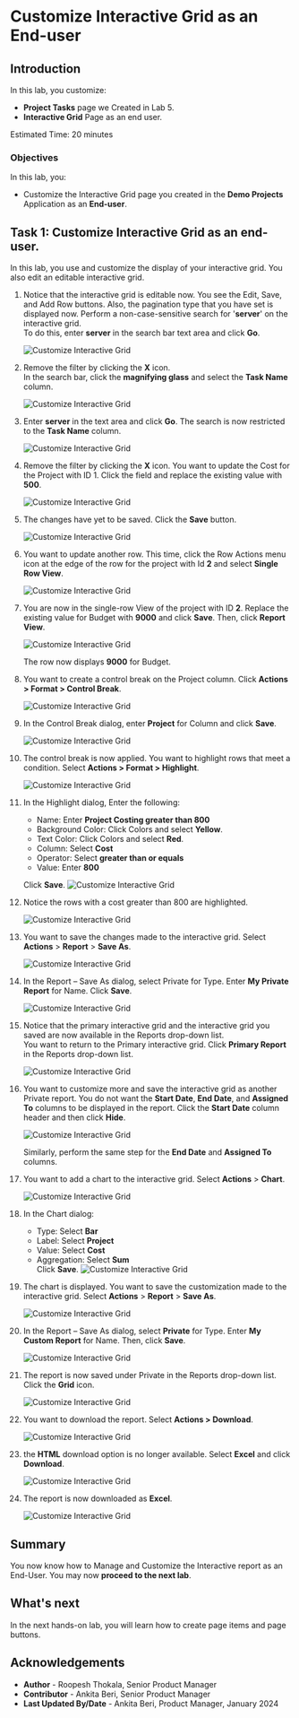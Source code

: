 # Customize Interactive Grid as an End-user
<!--# Create the shopping cart page -->
## Introduction

In this lab, you customize:
  - **Project Tasks** page we Created in Lab 5.
  - **Interactive Grid** Page as an end user.

<!--
Customers will be able to:
- Review the items in the shopping cart
- Edit the quantity of the items
- Remove an item
- Clear the shopping cart
- Proceed to checkout

Estimated Time: 20 minutes

Watch the video below for a quick walkthrough of the lab.

[](youtube:Cvl9xMAqnm8)
-->

Estimated Time: 20 minutes

### Objectives
In this lab, you:
- Customize the Interactive Grid page you created in the **Demo Projects** Application as an **End-user**.

## Task 1: Customize Interactive Grid as an end-user.
In this lab, you use and customize the display of your interactive grid. You also edit an editable interactive grid.

1. Notice that the interactive grid is editable now. You see the Edit, Save, and Add Row buttons. Also, the pagination type that you have set is displayed now. Perform a non-case-sensitive search for '**server**' on the interactive grid.  
To do this, enter **server** in the search bar text area and click **Go**.

    ![Customize Interactive Grid](./images/search1.png " ")

2. Remove the filter by clicking the **X** icon.  
In the search bar, click the **magnifying glass** and select the **Task Name** column.

    ![Customize Interactive Grid](./images/search2.png " ")

3. Enter **server** in the text area and click **Go**. The search is now restricted to the **Task Name** column.

    ![Customize Interactive Grid](./images/search3.png " ")

4. Remove the filter by clicking the **X** icon. You want to update the Cost for the Project with ID 1. Click the field and replace the existing value with **500**.

    ![Customize Interactive Grid](./images/search4.png " ")

5. The changes have yet to be saved. Click the **Save** button.

    ![Customize Interactive Grid](./images/search5.png " ")

6. You want to update another row. This time, click the Row Actions menu icon at the edge of the row for the project with Id **2** and select **Single Row View**.

    ![Customize Interactive Grid](./images/single-row-view.png " ")

7. You are now in the single-row View of the project with ID **2**. Replace the existing value for Budget with **9000** and click **Save**. Then, click **Report View**.  

    ![Customize Interactive Grid](./images/single-row1.png " ")  

    The row now displays **9000** for Budget.

8. You want to create a control break on the Project column. Click **Actions > Format > Control Break**.

    ![Customize Interactive Grid](./images/set-control-break.png " ")

9. In the Control Break dialog, enter **Project** for Column and click **Save**.

    ![Customize Interactive Grid](./images/control-break1.png " ")

10. The control break is now applied. You want to highlight rows that meet a condition. Select **Actions > Format > Highlight**.

    ![Customize Interactive Grid](./images/highlight1.png " ")

11. In the Highlight dialog, Enter the following:

    - Name: Enter **Project Costing greater than 800**
    - Background Color: Click Colors and select **Yellow**.
    - Text Color: Click Colors and select **Red**.
    - Column: Select **Cost**
    - Operator: Select **greater than or equals**
    - Value: Enter **800**  

    Click **Save**.
    ![Customize Interactive Grid](./images/highlight2.png " ")

12. Notice the rows with a cost greater than 800 are highlighted.

    ![Customize Interactive Grid](./images/highlight3.png " ")

13. You want to save the changes made to the interactive grid. Select **Actions** > **Report** > **Save As**.

    ![Customize Interactive Grid](./images/save-grid1.png " ")

14. In the Report – Save As dialog, select Private for Type. Enter **My Private Report** for Name. Click **Save**.

    ![Customize Interactive Grid](./images/save-report.png " ")

15. Notice that the primary interactive grid and the interactive grid you saved are now available in the Reports drop-down list.  
You want to return to the Primary interactive grid. Click **Primary Report** in the Reports drop-down list.

    ![Customize Interactive Grid](./images/select-primary-report.png " ")

16. You want to customize more and save the interactive grid as another Private report. You do not want the **Start Date**, **End Date**, and **Assigned To** columns to be displayed in the report.
Click the **Start Date** column header and then click **Hide**.

    ![Customize Interactive Grid](./images/hide-column1.png " ")

    Similarly, perform the same step for the **End Date** and **Assigned To** columns.

17. You want to add a chart to the interactive grid. Select **Actions** > **Chart**.

    ![Customize Interactive Grid](./images/chart1.png " ")

18. In the Chart dialog:

    - Type: Select **Bar**
    - Label: Select **Project**
    - Value: Select **Cost**
    - Aggregation: Select **Sum**  
    Click **Save**.
    ![Customize Interactive Grid](./images/chart2.png " ")

19. The chart is displayed. You want to save the customization made to the interactive grid. Select **Actions** > **Report** > **Save As**.

    ![Customize Interactive Grid](./images/save-report1.png " ")

20. In the Report – Save As dialog, select **Private** for Type. Enter **My Custom Report** for Name. Then, click **Save**.

    ![Customize Interactive Grid](./images/save-report2.png " ")

21. The report is now saved under Private in the Reports drop-down list. Click the **Grid** icon.

    ![Customize Interactive Grid](./images/select-grid-icon.png " ")

22. You want to download the report. Select **Actions > Download**.

    ![Customize Interactive Grid](./images/download-report.png " ")

23. the **HTML** download option is no longer available. Select **Excel** and click **Download**.

    ![Customize Interactive Grid](./images/download-report1.png " ")

24. The report is now downloaded as **Excel**.

    ![Customize Interactive Grid](./images/downloaded-report.png " ")

## Summary
You now know how to Manage and Customize the Interactive report as an End-User. You may now **proceed to the next lab**.

## What's next
In the next hands-on lab, you will learn how to create page items and page buttons.

## Acknowledgements
- **Author** - Roopesh Thokala, Senior Product Manager
- **Contributor** - Ankita Beri, Senior Product Manager
- **Last Updated By/Date** - Ankita Beri, Product Manager, January 2024

